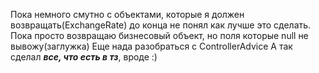 Пока немного смутно с объектами, которые я должен возвращать(ExchangeRate) до конца не понял как лучше это сделать. Пока просто возвращаю бизнесовый объект, но поля которые null не вывожу(заглужка)
Еще нада разобраться с ControllerAdvice
А так сделал ***все, что есть в тз***, вроде :)